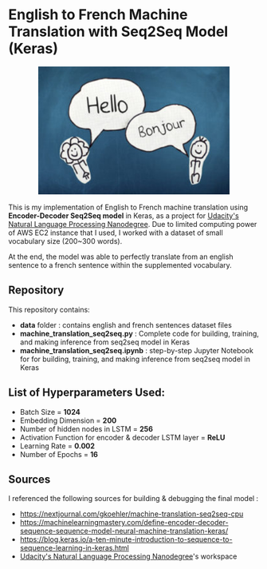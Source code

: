 # English to French Machine Translation with Seq2Seq Model (Keras)

<p align="center"><img src="images/hello.jpg" height = "256"></p>

This is my implementation of English to French machine translation using **Encoder-Decoder Seq2Seq model** in Keras, as a project for [Udacity's Natural Language Processing Nanodegree](https://www.udacity.com/course/natural-language-processing-nanodegree--nd892).
Due to limited computing power of AWS EC2 instance that I used, I worked with a dataset of small vocabulary size (200~300 words).


At the end, the model was able to perfectly translate from an english sentence to a french sentence within the supplemented vocabulary.


## Repository 

This repository contains:
* **data** folder : contains english and french sentences dataset files 
* **machine_translation_seq2seq.py** : Complete code for building, training, and making inference from seq2seq model in Keras
* **machine_translation_seq2seq.ipynb** : step-by-step Jupyter Notebook for for building, training, and making inference from seq2seq model in Keras



## List of Hyperparameters Used:

* Batch Size = **1024**
* Embedding Dimension = **200**
* Number of hidden nodes in LSTM = **256**
* Activation Function for encoder & decoder LSTM layer = **ReLU**
* Learning Rate = **0.002**
* Number of Epochs = **16**



## Sources

I referenced the following sources for building & debugging the final model :

* https://nextjournal.com/gkoehler/machine-translation-seq2seq-cpu
* https://machinelearningmastery.com/define-encoder-decoder-sequence-sequence-model-neural-machine-translation-keras/
* https://blog.keras.io/a-ten-minute-introduction-to-sequence-to-sequence-learning-in-keras.html
* [Udacity's Natural Language Processing Nanodegree](https://www.udacity.com/course/natural-language-processing-nanodegree--nd892)'s workspace 

